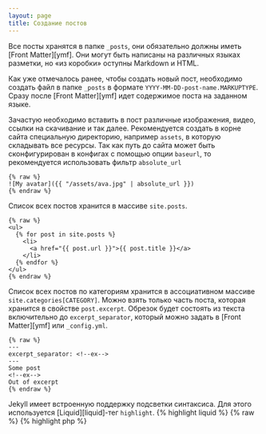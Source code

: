 ```yaml
---
layout: page
title: Создание постов
---
```

Все посты хранятся в папке `_posts`, они обязательно должны иметь [Front Matter][ymf]. Они могут быть написаны на различных языках разметки, но «из коробки» оступны Markdown и HTML.

Как уже отмечалось ранее, чтобы создать новый пост, необходимо создать файл в папке `_posts` в формате `YYYY-MM-DD-post-name.MARKUPTYPE`.
Сразу после [Front Matter][ymf] идет содержимое поста на заданном языке.
<!--more-->
Зачастую необходимо вставить в пост различные изображения, видео, ссылки на скачивание и так далее. Рекомендуется создать в корне сайта специальную директорию, например `assets`, в которую складывать все ресурсы. Так как путь до сайта может быть сконфигурирован в конфигах с помощью опции `baseurl`, то рекомендуется использовать фильтр `absolute_url`
```liquid
{% raw %}
![My avatar]({{ "/assets/ava.jpg" | absolute_url }})
{% endraw %}
```

Список всех постов хранится в массиве `site.posts`.
```liquid
{% raw %}
<ul>
  {% for post in site.posts %}
    <li>
      <a href="{{ post.url }}">{{ post.title }}</a>
    </li>
  {% endfor %}
</ul>
{% endraw %}
```

Список всех постов по категориям хранится в ассоциативном массиве `site.categories[CATEGORY]`.
Можно взять только часть поста, которая хранится в свойстве `post.excerpt`. Обрезок будет состоять из текста включительно до `excerpt_separator`, который можно задать в [Front Matter][ymf] или `_config.yml`.

```liquid
{% raw %}
---
excerpt_separator: <!--ex-->
---
Some post
<!--ex-->
Out of excerpt
{% endraw %}
```

Jekyll имеет встроенную поддержку подсветки синтаксиса. Для этого используется [Liquid][liquid]-тег `highlight`.
{% highlight liquid %}
  {% raw %}
{% highlight php %}
<?php

class Number
{
    /**
     * @var int
     */
    public $number;
}
{% endhighlight %}
  {% endraw %}
{% endhighlight %}
Вывод:
{% highlight php %}
<?php

class Number
{
    /**
     * @var int
     */
    public $number;
}
{% endhighlight %}

Отложенные посты хранятся в `_drafts`, по сути - это посты без даты. Чтобы посмотреть как сайт будет выглядеть с этими постами можно использовать опцию `--drafts` при сборке.

[ymf]: {{ site.baseurl }}/2017/10/19/front-matter.html
[liquid]: #
